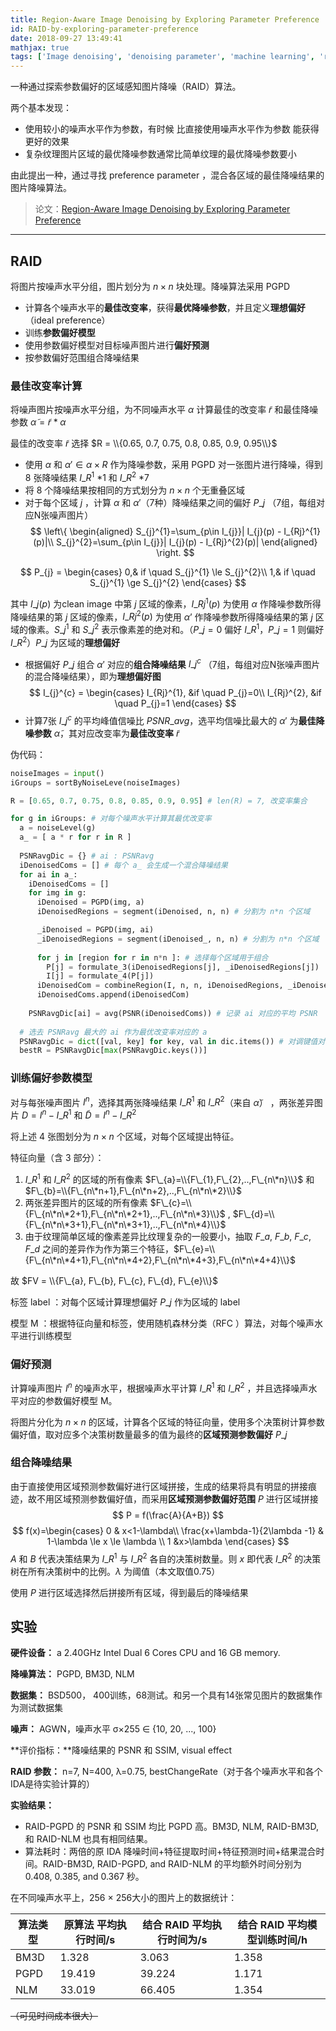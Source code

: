 ```yaml
---
title: Region-Aware Image Denoising by Exploring Parameter Preference
id: RAID-by-exploring-parameter-preference
date: 2018-09-27 13:49:41
mathjax: true
tags: ['Image denoising', 'denoising parameter', 'machine learning', 'region-aware']
---
```

一种通过探索参数偏好的区域感知图片降噪（RAID）算法。

<!-- more -->

两个基本发现：

* 使用较小的噪声水平作为参数，有时候 比直接使用噪声水平作为参数 能获得更好的效果
* 复杂纹理图片区域的最优降噪参数通常比简单纹理的最优降噪参数要小

由此提出一种，通过寻找 preference parameter ，混合各区域的最佳降噪结果的图片降噪算法。




> 论文：[Region-Aware Image Denoising by Exploring Parameter Preference](https://ieeexplore.ieee.org/document/8421285/)



---



## RAID

将图片按噪声水平分组，图片划分为 $n\times n$ 块处理。降噪算法采用 PGPD

* 计算各个噪声水平的**最佳改变率**，获得**最优降噪参数**，并且定义**理想偏好**（ideal preference）
* 训练**参数偏好模型**
* 使用参数偏好模型对目标噪声图片进行**偏好预测**
* 按参数偏好范围组合降噪结果



### 最佳改变率计算

将噪声图片按噪声水平分组，为不同噪声水平 $\alpha$ 计算最佳的改变率 $\widetilde{r}$ 和最佳降噪参数 $\widetilde{\alpha} = \widetilde{r} * \alpha$

最佳的改变率 $\widetilde{r}$ 选择 $R = \\{0.65, 0.7, 0.75, 0.8, 0.85, 0.9, 0.95\\}$

* 使用 $\alpha$ 和 $\alpha' \in {\alpha \times {R}}$ 作为降噪参数，采用 PGPD 对一张图片进行降噪，得到 8 张降噪结果 $I\_{R}^{1}$ \*1 和 $I\_{R}^{2}$ \*7
* 将 8 个降噪结果按相同的方式划分为 $n\times n$ 个无重叠区域
* 对于每个区域 $j$ ，计算 $\alpha$ 和 $\alpha'$（7种）降噪结果之间的偏好 $P\_{j}$ （7组，每组对应N张噪声图片）
$$
\left\{
\begin{aligned}
S_{j}^{1}=\sum_{p\in I_{j}}| I_{j}(p) - I_{Rj}^{1}(p)|\\
S_{j}^{2}=\sum_{p\in I_{j}}| I_{j}(p) - I_{Rj}^{2}(p)|
\end{aligned}
\right.
$$

$$
P_{j} = \begin{cases}
0,& if \quad S_{j}^{1} \le S_{j}^{2}\\
1,& if \quad S_{j}^{1} \ge S_{j}^{2}
\end{cases}
$$

其中 $I\_{j}(p)$ 为clean image 中第 $j$ 区域的像素，$I\_{Rj}^{1}(p)$  为使用 $\alpha$ 作降噪参数所得降噪结果的第 $j$ 区域的像素，$I\_{Rj}^{2}(p)$  为使用 $\alpha’$ 作降噪参数所得降噪结果的第 $j$ 区域的像素。$S\_{j}^{1}$ 和 $S\_{j}^{2}$  表示像素差的绝对和。（$P\_{j}=0$ 偏好 $I\_{R}^{1}$，$P\_{j}=1$ 则偏好 $I\_{R}^{2}$）$P\_{j}$ 为区域的**理想偏好**

* 根据偏好 $P\_{j}$ 组合 $\alpha'$ 对应的**组合降噪结果** $I\_{j}^{c}$ （7组，每组对应N张噪声图片的混合降噪结果），即为**理想偏好图**
$$
I_{j}^{c} = \begin{cases}
I_{Rj}^{1}, &if \quad P_{j}=0\\
I_{Rj}^{2}, &if \quad P_{j}=1
\end{cases}
$$
* 计算7张 $I\_{j}^{c}$ 的平均峰值信噪比 $PSNR\_{avg}$，选平均信噪比最大的 $\alpha'$ 为**最佳降噪参数**  $\widetilde{\alpha}$，其对应改变率为**最佳改变率** $\widetilde{r}$



伪代码：

```python 
noiseImages = input()
iGroups = sortByNoiseLeve(noiseImages) 

R = [0.65, 0.7, 0.75, 0.8, 0.85, 0.9, 0.95] # len(R) = 7, 改变率集合

for g in iGroups: # 对每个噪声水平计算其最优改变率
  a = noiseLevel(g)
  a_ = [ a * r for r in R ]
  
  PSNRavgDic = {} # ai : PSNRavg
  iDenoisedComs = [] # 每个 a_ 会生成一个混合降噪结果
  for ai in a_:
  	iDenoisedComs = []
  	for img in g:
      iDenoised = PGPD(img, a)
      iDenoisedRegions = segment(iDenoised, n, n) # 分割为 n*n 个区域

      _iDenoised = PGPD(img, ai)
      _iDenoisedRegions = segment(iDenoised_, n, n) # 分割为 n*n 个区域
    
      for j in [region for r in n*n ]: # 选择每个区域用于组合
        P[j] = formulate_3(iDenoisedRegions[j], _iDenoisedRegions[j])
        I[j] = formulate_4(P[j])
      iDenoisedCom = combineRegion(I, n, n, iDenoisedRegions, _iDenoisedRegions) # 混合区域组成降噪图片
      iDenoisedComs.append(iDenoisedCom)
  
    PSNRavgDic[ai] = avg(PSNR(iDenoisedComs)) # 记录 ai 对应的平均 PSNR
    
  # 选去 PSNRavg 最大的 ai 作为最优改变率对应的 a
  PSNRavgDic = dict([val, key] for key, val in dic.items()) # 对调键值对 PSNRavg : ai
  bestR = PSNRavgDic[max(PSNRavgDic.keys())] 
```



### 训练偏好参数模型

对与每张噪声图片 $I^{n}$，选择其两张降噪结果 $I\_{R}^{1}$ 和 $I\_{R}^{2}$（来自 $\widetilde\alpha$） ，两张差异图片 $D=I^{n}-I\_{R}^{1}$ 和 $\widetilde{D}=I^{n}-I\_{R}^{2}$ 

将上述 4 张图划分为 $n\times n$ 个区域，对每个区域提出特征。

特征向量（含 3 部分）：

1. $I\_{R}^{1}$ 和 $I\_{R}^{2}$ 的区域的所有像素 $F\_{a}=\\{F\_{1},F\_{2},..,F\_{n\*n}\\}$ 和 $F\_{b}=\\{F\_{n\*n+1},F\_{n\*n+2},..,F\_{n\*n\*2}\\}$
2. 两张差异图片的区域的所有像素 $F\_{c}=\\{F\_{n\*n\*2+1},F\_{n\*n\*2+1},..,F\_{n\*n\*3}\\}$ , $F\_{d}=\\{F\_{n\*n\*3+1},F\_{n\*n\*3+1},..,F\_{n\*n\*4}\\}$
3. 由于纹理简单区域的像素差异比纹理复杂的一般要小，抽取 $F\_{a}$, $F\_{b}$, $F\_{c}$, $F\_{d}$ 之间的差异作为作为第三个特征，$F\_{e}=\\{F\_{n\*n\*4+1},F\_{n\*n\*4+2},F\_{n\*n\*4+3},F\_{n\*n\*4+4}\\}$

故 $FV = \\{F\_{a}, F\_{b}, F\_{c}, F\_{d}, F\_{e}\\}$

标签 label ：对每个区域计算理想偏好 $P\_{j}$ 作为区域的 label

模型 M ：根据特征向量和标签，使用随机森林分类（RFC ）算法，对每个噪声水平进行训练模型



### 偏好预测

计算噪声图片 $I^{n}$ 的噪声水平，根据噪声水平计算 $I\_{R}^{1}$ 和 $I\_{R}^{2}$ ，并且选择噪声水平对应的参数偏好模型 M。

将图片分化为 $n\times n$ 的区域，计算各个区域的特征向量，使用多个决策树计算参数偏好值，取对应多个决策树数量最多的值为最终的**区域预测参数偏好** $P\_{j}$



### 组合降噪结果

由于直接使用区域预测参数偏好进行区域拼接，生成的结果将具有明显的拼接痕迹，故不用区域预测参数偏好值，而采用**区域预测参数偏好范围** $P$ 进行区域拼接
$$
P = f(\frac{A}{A+B})
$$
$$
f(x)=\begin{cases}
0 & x<1-\lambda\\
\frac{x+\lambda-1}{2\lambda -1} & 1-\lambda \le x \le \lambda \\
1 &x>\lambda
\end{cases}
$$
$A$ 和 $B$ 代表决策结果为 $I\_{R}^{1}$ 与 $I\_{R}^{2}$ 各自的决策树数量。则 $x$ 即代表  $I\_{R}^{2}$  的决策树在所有决策树中的比例。$\lambda$ 为阈值（本文取值0.75）

使用 $P$ 进行区域选择然后拼接所有区域，得到最后的降噪结果





## 实验

**硬件设备：** a 2.40GHz Intel Dual 6 Cores CPU and 16 GB memory.

**降噪算法：** PGPD, BM3D, NLM

**数据集：** BSD500， 400训练，68测试。和另一个具有14张常见图片的数据集作为测试数据集

**噪声：** AGWN，噪声水平 σ×255 ∈ {10, 20, ..., 100}

**评价指标：**降噪结果的 PSNR 和 SSIM, visual effect

**RAID 参数：** n=7, N=400, λ=0.75, bestChangeRate（对于各个噪声水平和各个IDA是待实验计算的）

**实验结果：**

* RAID-PGPD 的 PSNR 和 SSIM 均比 PGPD 高。BM3D, NLM, RAID-BM3D, 和 RAID-NLM 也具有相同结果。 
* 算法耗时：两倍的原 IDA 降噪时间+特征提取时间+特征预测时间+结果混合时间。RAID-BM3D, RAID-PGPD, and RAID-NLM 的平均额外时间分别为 0.408, 0.385, and 0.367 秒。

在不同噪声水平上，256 × 256大小的图片上的数据统计：

| 算法类型 | 原算法 平均执行时间/s | 结合 RAID 平均执行时间为/s | 结合 RAID 平均模型训练时间/h |
| -------- | --------------------- | -------------------------- | ---------------------------- |
| BM3D     | 1.328                 | 3.063                      | 1.358                        |
| PGPD     | 19.419                | 39.224                     | 1.171                        |
| NLM      | 33.019                | 66.405                     | 1.354                        |

~~（可见时间成本很大）~~
